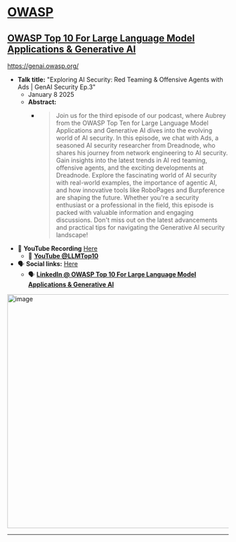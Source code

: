 # [OWASP](https://www.owasp.org)
## [OWASP Top 10 For Large Language Model Applications & Generative AI](https://owasp.org/www-project-top-10-for-large-language-model-applications/)

https://genai.owasp.org/

- **Talk title:** "Exploring AI Security: Red Teaming & Offensive Agents with Ads | GenAI Security Ep.3"
  - January 8 2025
  - **Abstract:**
    -   > Join us for the third episode of our podcast, where Aubrey from the OWASP Top Ten for Large Language Model Applications and Generative AI dives into the evolving world of AI security. In this episode, we chat with Ads, a seasoned AI security researcher from Dreadnode, who shares his journey from network engineering to AI security. Gain insights into the latest trends in AI red teaming, offensive agents, and the exciting developments at Dreadnode.
        > Explore the fascinating world of AI security with real-world examples, the importance of agentic AI, and how innovative tools like RoboPages and Burpference are shaping the future. Whether you're a security enthusiast or a professional in the field, this episode is packed with valuable information and engaging discussions. Don't miss out on the latest advancements and practical tips for navigating the Generative AI security landscape!
- 🍿 **YouTube Recording** [Here](TBC)
  - 🍿 **[YouTube @LLMTop10]([https://www.youtube.com/@LLMTop10/featured](https://www.youtube.com/watch?v=f3VYZ-6iylM))**
- 🗣️ **Social links:** [Here](https://www.linkedin.com/feed/update/urn%3Ali%3Aactivity%3A7282936170445946880/)
  - 🗣️ **[LinkedIn @ OWASP Top 10 For Large Language Model Applications & Generative AI](https://www.linkedin.com/company/owasp-top-10-for-large-language-model-applications/posts/?feedView=all)**

<img width="533" alt="image" src="https://github.com/user-attachments/assets/158804eb-7466-47b9-867e-d3b081479b63" />

----------------------------

